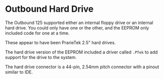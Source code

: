# Outbound Hard Drive

The Outbound 125 supported either an internal floppy drive or an internal hard drive. You could only have one or the other, and the EEPROM only included code for one at a time.

These appear to have been PrarieTek 2.5" hard drives.

The hard drive version of the EEPROM included a driver called `.PTek` to add support for the drive to the system.

The hard drive connector is a 44-pin, 2.54mm pitch connector with a pinout similar to IDE.
